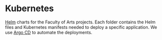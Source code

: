 # Kubernetes

[Helm](https://helm.sh) charts for the Faculty of Arts projects. Each folder contains the Helm files and Kubernetes manifests needed to deploy a specific application. We use [Argo CD](https://argoproj.github.io/cd/) to automate the deployments.